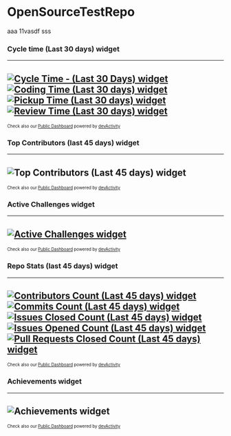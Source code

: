 # OpenSourceTestRepo

aaa 11vasdf
sss
### Cycle time (Last 30 days) widget
---
[![Cycle Time - (Last 30 Days) widget](https://stg-embeddables.devactivity.com/orgs/dA4TestOS/472096ad-6873-4f4d-adff-d66044bb4fb9.svg) ![Coding Time (Last 30 days) widget](https://stg-embeddables.devactivity.com/orgs/dA4TestOS/b2ac331e-e756-4fce-8afa-1cebdb2eafb9.svg) ![Pickup Time (Last 30 days) widget](https://stg-embeddables.devactivity.com/orgs/dA4TestOS/690d1662-8c18-410a-8d2d-4832a05aad96.svg) ![Review Time (Last 30 days) widget](https://stg-embeddables.devactivity.com/orgs/dA4TestOS/bd298c09-8777-485a-813b-2d59ba939c42.svg)](https://staging.devactivity.com/public/?organizationLogin=dA4TestOS#nav-contribution-stats)
---
<sup><sub>Check also our [Public Dashboard](https://app.devactivity.com/public/?organizationLogin=dA4TestOS) powered by [devActivity](https://devactivity.com/?ref=public_widget)</sub></sup>

### Top Contributors (last 45 days) widget
---
![Top Contributors (Last 45 days) widget](https://stg-embeddables.devactivity.com/orgs/dA4TestOS/dd545a34-759c-46b4-9255-664e32b42b50.svg)
---
<sup><sub>Check also our [Public Dashboard](https://app.devactivity.com/public/?organizationLogin=dA4TestOS) powered by [devActivity](https://devactivity.com/?ref=public_widget)</sub></sup>

### Active Challenges widget
---
[![Active Challenges widget](https://stg-embeddables.devactivity.com/orgs/dA4TestOS/012fa250-c8bd-4f38-8bdc-029c2ca0c532.svg)](https://staging.devactivity.com/public/?organizationLogin=dA4TestOS#nav-achievements)
---
<sup><sub>Check also our [Public Dashboard](https://app.devactivity.com/public/?organizationLogin=dA4TestOS) powered by [devActivity](https://devactivity.com/?ref=public_widget)</sub></sup>


### Repo Stats (last 45 days) widget
---
[![Contributors Count (Last 45 days) widget](https://stg-embeddables.devactivity.com/orgs/dA4TestOS/979de3d2-499b-4510-84a9-763f25137aff.svg) ![Commits Count (Last 45 days) widget](https://stg-embeddables.devactivity.com/orgs/dA4TestOS/adb161a6-7486-44b3-9f17-9f7445c779db.svg) ![Issues Closed Count (Last 45 days) widget](https://stg-embeddables.devactivity.com/orgs/dA4TestOS/dcdeb803-4bef-4a5d-a12d-7dd8bc6a8b27.svg) ![Issues Opened Count (Last 45 days) widget](https://stg-embeddables.devactivity.com/orgs/dA4TestOS/d0089801-3460-45c1-9bda-991839fe2eae.svg) ![Pull Requests Closed Count (Last 45 days) widget](https://stg-embeddables.devactivity.com/orgs/dA4TestOS/67142720-680c-4302-88de-7391f8cb7c27.svg)](https://staging.devactivity.com/public/?organizationLogin=dA4TestOS#nav-contribution-stats)
---
<sup><sub>Check also our [Public Dashboard](https://app.devactivity.com/public/?organizationLogin=dA4TestOS) powered by [devActivity](https://devactivity.com/?ref=public_widget)</sub></sup>


### Achievements widget
---
![Achievements widget](https://stg-embeddables.devactivity.com/orgs/dA4TestOS/21f1f1c7-e10c-41eb-8944-8b38955dfbd9.svg)
---
<sup><sub>Check also our [Public Dashboard](https://app.devactivity.com/public/?organizationLogin=dA4TestOS) powered by [devActivity](https://devactivity.com/?ref=public_widget)</sub></sup>
